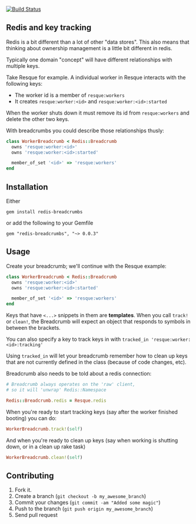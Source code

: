 [![Build Status](https://travis-ci.org/ecoffey/redis-breadcrumbs.png)](https://travis-ci.org/ecoffey/redis-breadcrumbs)

## Redis and key tracking

Redis is a bit different than a lot of other "data stores". This also means that thinking about ownership management
is a little bit different in redis.

Typically one domain "concept" will have different relationships with multiple keys.

Take Resque for example. A individual worker in Resque interacts with the following keys:

* The worker id is a member of `resque:workers`
* It creates `resque:worker:<id>` and `resque:worker:<id>:started`

When the worker shuts down it must remove its id from `resque:workers` and delete the other two keys.

With breadcrumbs you could describe those relationships thusly:

```ruby
class WorkerBreadcrumb < Redis::Breadcrumb
  owns 'resque:worker:<id>'
  owns 'resque:worker:<id>:started'

  member_of_set '<id>' => 'resque:workers'
end
```

## Installation

Either

`gem install redis-breadcrumbs`

or add the following to your Gemfile

`gem "redis-breadcrumbs", "~> 0.0.3"`

## Usage

Create your breadcrumb; we'll continue with the Resque example:

```ruby
class WorkerBreadcrumb < Redis::Breadcrumb
  owns 'resque:worker:<id>'
  owns 'resque:worker:<id>:started'

  member_of_set '<id>' => 'resque:workers'
end
```

Keys that have `<...>` snippets in them are **templates**.  When you call `track!` or `clean!`,
the Breadcrumb will expect an object that responds to symbols in between the brackets.

You can also specify a key to track keys in with `tracked_in 'resque:worker:<id>:tracking'`

Using `tracked_in` will let your breadcrumb remember how to clean up keys that are not currently
defined in the class (because of code changes, etc).

Breadcrumb also needs to be told about a redis connection:

```ruby
# Breadcrumb always operates on the 'raw' client,
# so it will 'unwrap' Redis::Namespace

Redis::Breadcrumb.redis = Resque.redis
```

When you're ready to start tracking keys (say after the worker finished booting) you can
do:

```ruby
WorkerBreadcrumb.track!(self)
```

And when you're ready to clean up keys (say when working is shutting down, or in a clean up rake task)

```ruby
WorkerBreadcrumb.clean!(self)
```

## Contributing

1. Fork it.
2. Create a branch (`git checkout -b my_awesome_branch`)
3. Commit your changes (`git commit -am "Added some magic"`)
4. Push to the branch (`git push origin my_awesome_branch`)
5. Send pull request
